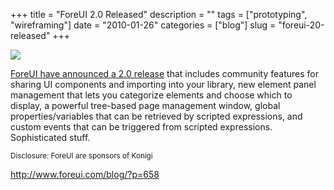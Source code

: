 +++
title = "ForeUI 2.0 Released"
description = ""
tags = ["prototyping", "wireframing"]
date = "2010-01-26"
categories = ["blog"]
slug = "foreui-20-released"
+++



  <div class="notebook-screenshot"><a href="http://www.foreui.com/blog/?p=658"><img src="http://media.konigi.com/bluga/wt4b5f68d5ddd90_large.jpg"/></a></div><p><a href="http://www.foreui.com/blog/?p=658">ForeUI have announced a 2.0 release</a> that includes community features for sharing UI components and importing into your library, new element panel management that lets you categorize elements and choose which to display, a powerful tree-based page management window, global properties/variables that can be retrieved by scripted expressions, and custom events that can be triggered from scripted expressions. Sophisticated stuff.</p>

<p><small>Disclosure: ForeUI are sponsors of Konigi</small></p>

    
  <a href="http://www.foreui.com/blog/?p=658">http://www.foreui.com/blog/?p=658</a>
